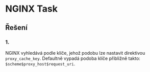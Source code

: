 # NGINX Task
## Řešení
### 1.
NGINX vyhledává podle klíče, jehož podobu lze nastavit direktivou `proxy_cache_key`. Defaultně vypadá podoba klíče přibližně takto: `$scheme$proxy_host$request_uri`.  
